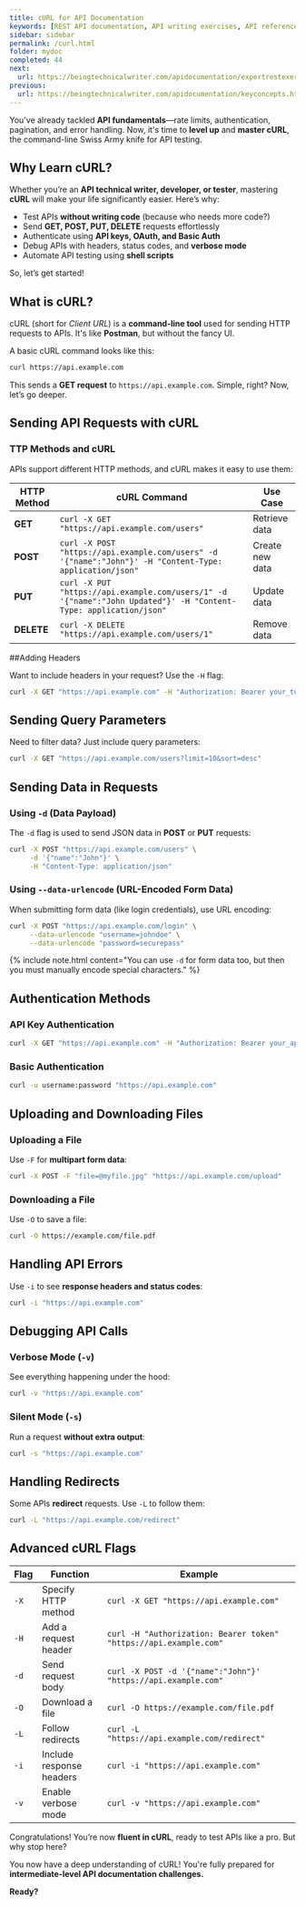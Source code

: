 ```yaml
---
title: cURL for API Documentation
keywords: [REST API documentation, API writing exercises, API reference, API documentation practice, API documentation test, API writing test, Technical Writing API exercises, API documentation challenges, API documentation best practices, hands-on API documentation, advanced API writing, API error handling, API authentication, cURL API testing, API debugging, command-line API testing]
sidebar: sidebar
permalink: /curl.html
folder: mydoc
completed: 44
next:
  url: https://beingtechnicalwriter.com/apidocumentation/expertrestexercise.html
previous:
  url: https://beingtechnicalwriter.com/apidocumentation/keyconcepts.html
---
```


You've already tackled **API fundamentals**—rate limits, authentication, pagination, and error handling. Now, it's time to **level up** and **master cURL**, the command-line Swiss Army knife for API testing. 

## Why Learn cURL?

Whether you’re an **API technical writer, developer, or tester**, mastering **cURL** will make your life significantly easier. Here’s why:

- Test APIs **without writing code** (because who needs more code?)
- Send **GET, POST, PUT, DELETE** requests effortlessly
- Authenticate using **API keys, OAuth, and Basic Auth**
- Debug APIs with headers, status codes, and **verbose mode**
- Automate API testing using **shell scripts**

So, let’s get started!

## What is cURL?

cURL (short for *Client URL*) is a **command-line tool** used for sending HTTP requests to APIs. It's like **Postman**, but without the fancy UI.

A basic cURL command looks like this:

```sh
curl https://api.example.com
```

This sends a **GET request** to `https://api.example.com`. Simple, right? Now, let’s go deeper.

<script async src="https://pagead2.googlesyndication.com/pagead/js/adsbygoogle.js?client=ca-pub-7149683584202371"
     crossorigin="anonymous"></script>
<!-- AddTitleOne -->
<ins class="adsbygoogle"
     style="display:block"
     data-ad-client="ca-pub-7149683584202371"
     data-ad-slot="7422872052"
     data-ad-format="auto"
     data-full-width-responsive="true"></ins>
<script>
     (adsbygoogle = window.adsbygoogle || []).push({});
</script>

## Sending API Requests with cURL

### TTP Methods and cURL

APIs support different HTTP methods, and cURL makes it easy to use them:

| HTTP Method | cURL Command | Use Case |
|------------|-------------|----------|
| **GET** | `curl -X GET "https://api.example.com/users"` | Retrieve data |
| **POST** | `curl -X POST "https://api.example.com/users" -d '{"name":"John"}' -H "Content-Type: application/json"` | Create new data |
| **PUT** | `curl -X PUT "https://api.example.com/users/1" -d '{"name":"John Updated"}' -H "Content-Type: application/json"` | Update data |
| **DELETE** | `curl -X DELETE "https://api.example.com/users/1"` | Remove data |

##Adding Headers

Want to include headers in your request? Use the `-H` flag:

```sh
curl -X GET "https://api.example.com" -H "Authorization: Bearer your_token"
```

## Sending Query Parameters

Need to filter data? Just include query parameters:

```sh
curl -X GET "https://api.example.com/users?limit=10&sort=desc"
```

## Sending Data in Requests

### **Using `-d` (Data Payload)**

The `-d` flag is used to send JSON data in **POST** or **PUT** requests:

```sh
curl -X POST "https://api.example.com/users" \
     -d '{"name":"John"}' \
     -H "Content-Type: application/json"
```

### **Using `--data-urlencode` (URL-Encoded Form Data)**

When submitting form data (like login credentials), use URL encoding:

```sh
curl -X POST "https://api.example.com/login" \
     --data-urlencode "username=johndoe" \
     --data-urlencode "password=securepass"
```

{% include note.html content="You can use `-d` for form data too, but then you must manually encode special characters." %}

## Authentication Methods

### **API Key Authentication**

```sh
curl -X GET "https://api.example.com" -H "Authorization: Bearer your_api_key"
```

### **Basic Authentication**

```sh
curl -u username:password "https://api.example.com"
```

## Uploading and Downloading Files

### **Uploading a File**

Use `-F` for **multipart form data**:

```sh
curl -X POST -F "file=@myfile.jpg" "https://api.example.com/upload"
```

### **Downloading a File**

Use `-O` to save a file:

```sh
curl -O https://example.com/file.pdf
```



## Handling API Errors

Use `-i` to see **response headers and status codes**:

```sh
curl -i "https://api.example.com"
```



## Debugging API Calls

### **Verbose Mode (`-v`)**

See everything happening under the hood:

```sh
curl -v "https://api.example.com"
```

### **Silent Mode (`-s`)**

Run a request **without extra output**:

```sh
curl -s "https://api.example.com"
```



## Handling Redirects

Some APIs **redirect** requests. Use `-L` to follow them:

```sh
curl -L "https://api.example.com/redirect"
```



## Advanced cURL Flags

| Flag | Function | Example |
|------|----------|---------|
| `-X` | Specify HTTP method | `curl -X GET "https://api.example.com"` |
| `-H` | Add a request header | `curl -H "Authorization: Bearer token" "https://api.example.com"` |
| `-d` | Send request body | `curl -X POST -d '{"name":"John"}' "https://api.example.com"` |
| `-O` | Download a file | `curl -O https://example.com/file.pdf` |
| `-L` | Follow redirects | `curl -L "https://api.example.com/redirect"` |
| `-i` | Include response headers | `curl -i "https://api.example.com"` |
| `-v` | Enable verbose mode | `curl -v "https://api.example.com"` |



Congratulations! You’re now **fluent in cURL**, ready to test APIs like a pro. But why stop here?

You now have a deep understanding of cURL! You're fully prepared for **intermediate-level API documentation challenges.**

**Ready?**
